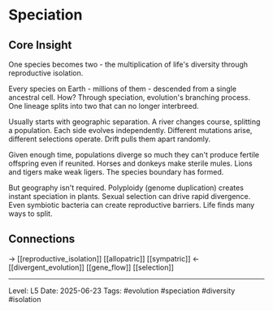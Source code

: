 # Speciation

## Core Insight
One species becomes two - the multiplication of life's diversity through reproductive isolation.

Every species on Earth - millions of them - descended from a single ancestral cell. How? Through speciation, evolution's branching process. One lineage splits into two that can no longer interbreed.

Usually starts with geographic separation. A river changes course, splitting a population. Each side evolves independently. Different mutations arise, different selections operate. Drift pulls them apart randomly.

Given enough time, populations diverge so much they can't produce fertile offspring even if reunited. Horses and donkeys make sterile mules. Lions and tigers make weak ligers. The species boundary has formed.

But geography isn't required. Polyploidy (genome duplication) creates instant speciation in plants. Sexual selection can drive rapid divergence. Even symbiotic bacteria can create reproductive barriers. Life finds many ways to split.

## Connections
→ [[reproductive_isolation]] [[allopatric]] [[sympatric]]
← [[divergent_evolution]] [[gene_flow]] [[selection]]

---
Level: L5
Date: 2025-06-23
Tags: #evolution #speciation #diversity #isolation